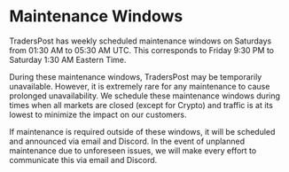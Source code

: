 # Maintenance Windows

TradersPost has weekly scheduled maintenance windows on Saturdays from 01:30 AM to 05:30 AM UTC. This corresponds to Friday 9:30 PM to Saturday 1:30 AM Eastern Time.

During these maintenance windows, TradersPost may be temporarily unavailable. However, it is extremely rare for any maintenance to cause prolonged unavailability. We schedule these maintenance windows during times when all markets are closed (except for Crypto) and traffic is at its lowest to minimize the impact on our customers.

If maintenance is required outside of these windows, it will be scheduled and announced via email and Discord. In the event of unplanned maintenance due to unforeseen issues, we will make every effort to communicate this via email and Discord.
